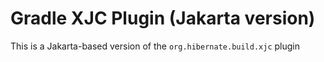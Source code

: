 # Gradle XJC Plugin (Jakarta version)

This is a Jakarta-based version of the `org.hibernate.build.xjc` plugin